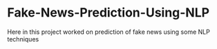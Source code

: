 # Fake-News-Prediction-Using-NLP
Here in this project worked on prediction of fake news using some NLP techniques 

